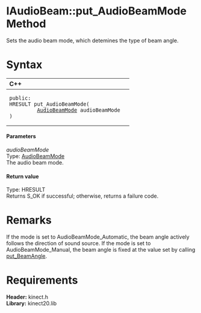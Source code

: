 IAudioBeam::put\_AudioBeamMode Method  
=====================================  

Sets the audio beam mode, which detemines the type of beam angle. <span id="syntaxSection"></span>

Syntax  
======  

<table>
<colgroup>
<col width="100%" />
</colgroup>
<thead>
<tr class="header">
<th align="left">C++</th>
</tr>
</thead>
<tbody>
<tr class="odd">
<td align="left"><pre><code>public:  
HRESULT put_AudioBeamMode(  
         <a href="../../../Enumerations/AudioBeamMode_Enumeration.md">AudioBeamMode</a> audioBeamMode  
)</code></pre></td>
</tr>
</tbody>
</table>

<span id="ID4EG"></span>
#### Parameters  

*audioBeamMode*    
Type: [AudioBeamMode](../../../Enumerations/AudioBeamMode_Enumeration.md)  
The audio beam mode.  

<span id="ID4EP"></span>
#### Return value  

Type: HRESULT  
Returns S\_OK if successful; otherwise, returns a failure code.  

<span id="remarks"></span>

Remarks  
=======  

If the mode is set to AudioBeamMode\_Automatic, the beam angle actively follows the direction of sound source. If the mode is set to AudioBeamMode\_Manual, the beam angle is fixed at the value set by calling [put\_BeamAngle](put_BeamAngle_Method.md).  

<span id="requirements"></span>

Requirements  
============  

**Header:** kinect.h  
**Library:** kinect20.lib  



<!--Please do not edit the data in the comment block below.-->
<!--
TOCTitle : put_AudioBeamMode Method
RLTitle : IAudioBeam::put_AudioBeamMode Method
KeywordK : put_AudioBeamMode method
KeywordK : IAudioBeam::put_AudioBeamMode method
KeywordF : IAudioBeam::put_AudioBeamMode
KeywordF : put_AudioBeamMode
KeywordF : Microsoft.Kinect.kinect.IAudioBeam.put_AudioBeamMode(Microsoft.Kinect.kinect.AudioBeamMode)
KeywordA : M:Microsoft.Kinect.kinect.IAudioBeam.put_AudioBeamMode(Microsoft.Kinect.kinect.AudioBeamMode)
AssetID : M:Microsoft.Kinect.kinect.IAudioBeam.put_AudioBeamMode(Microsoft.Kinect.kinect.AudioBeamMode)
Locale : en-us
CommunityContent : 1
APIType : Managed
APILocation : 
APIName : Microsoft.Kinect.kinect.IAudioBeam::put_AudioBeamMode
TargetOS : Windows
TopicType : kbSyntax
DevLang : C++
DocSet : K4Wv2
ProjType : K4Wv2Proj
Technology : Kinect for Windows
Product : Kinect for Windows SDK v2
productversion : 20
-->

